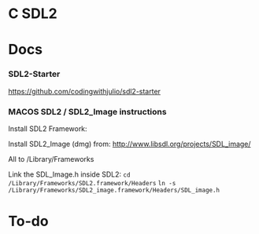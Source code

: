 # C SDL2


# Docs

### SDL2-Starter

https://github.com/codingwithjulio/sdl2-starter

### MACOS SDL2 / SDL2_Image instructions

Install SDL2 Framework:

Install SDL2_Image (dmg) from:
http://www.libsdl.org/projects/SDL_image/

All to /Library/Frameworks

Link the SDL_Image.h inside SDL2:
`cd /Library/Frameworks/SDL2.framework/Headers`
`ln -s /Library/Frameworks/SDL2_image.framework/Headers/SDL_image.h`


# To-do



